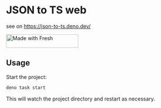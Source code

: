 # JSON to TS web

see on <https://json-to-ts.deno.dev/>

<a href="https://fresh.deno.dev">
   <img width="197" height="37" src="https://fresh.deno.dev/fresh-badge.svg" alt="Made with Fresh" />
</a>

## Usage

Start the project:

```bash
deno task start
```

This will watch the project directory and restart as necessary.

